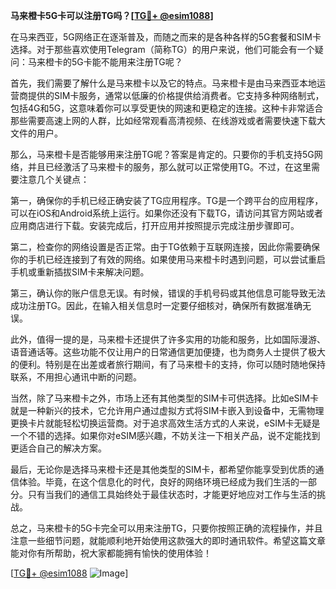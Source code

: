 **马来橙卡5G卡可以注册TG吗？[[TG💪+ @esim1088](https://t.me/s/esim1088)]**

在马来西亚，5G网络正在逐渐普及，而随之而来的是各种各样的5G套餐和SIM卡选择。对于那些喜欢使用Telegram（简称TG）的用户来说，他们可能会有一个疑问：马来橙卡的5G卡能不能用来注册TG呢？

首先，我们需要了解什么是马来橙卡以及它的特点。马来橙卡是由马来西亚本地运营商提供的SIM卡服务，通常以低廉的价格提供给消费者。它支持多种网络制式，包括4G和5G，这意味着你可以享受更快的网速和更稳定的连接。这种卡非常适合那些需要高速上网的人群，比如经常观看高清视频、在线游戏或者需要快速下载大文件的用户。

那么，马来橙卡是否能够用来注册TG呢？答案是肯定的。只要你的手机支持5G网络，并且已经激活了马来橙卡的服务，那么就可以正常使用TG。不过，在这里需要注意几个关键点：

第一，确保你的手机已经正确安装了TG应用程序。TG是一个跨平台的应用程序，可以在iOS和Android系统上运行。如果你还没有下载TG，请访问其官方网站或者应用商店进行下载。安装完成后，打开应用并按照提示完成注册步骤即可。

第二，检查你的网络设置是否正常。由于TG依赖于互联网连接，因此你需要确保你的手机已经连接到了有效的网络。如果使用马来橙卡时遇到问题，可以尝试重启手机或重新插拔SIM卡来解决问题。

第三，确认你的账户信息无误。有时候，错误的手机号码或其他信息可能导致无法成功注册TG。因此，在输入相关信息时一定要仔细核对，确保所有数据准确无误。

此外，值得一提的是，马来橙卡还提供了许多实用的功能和服务，比如国际漫游、语音通话等。这些功能不仅让用户的日常通信更加便捷，也为商务人士提供了极大的便利。特别是在出差或者旅行期间，有了马来橙卡的支持，你可以随时随地保持联系，不用担心通讯中断的问题。

当然，除了马来橙卡之外，市场上还有其他类型的SIM卡可供选择。比如eSIM卡就是一种新兴的技术，它允许用户通过虚拟方式将SIM卡嵌入到设备中，无需物理更换卡片就能轻松切换运营商。对于追求高效生活方式的人来说，eSIM卡无疑是一个不错的选择。如果你对eSIM感兴趣，不妨关注一下相关产品，说不定能找到更适合自己的解决方案。

最后，无论你是选择马来橙卡还是其他类型的SIM卡，都希望你能享受到优质的通信体验。毕竟，在这个信息化的时代，良好的网络环境已经成为我们生活的一部分。只有当我们的通信工具始终处于最佳状态时，才能更好地应对工作与生活的挑战。

总之，马来橙卡的5G卡完全可以用来注册TG，只要你按照正确的流程操作，并且注意一些细节问题，就能顺利地开始使用这款强大的即时通讯软件。希望这篇文章能对你有所帮助，祝大家都能拥有愉快的使用体验！

[[TG💪+ @esim1088](https://t.me/s/esim1088) ![Image](https://i.postimg.cc/4NQfJmqS/Snipaste-2025-05-13-00-14-12.png)]